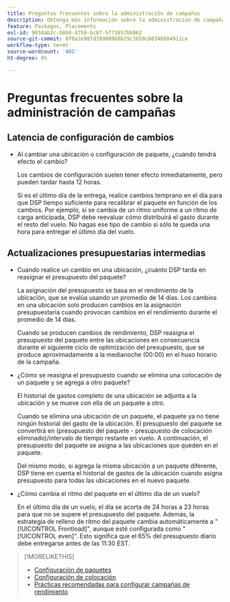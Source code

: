 ```yaml
---
title: Preguntas frecuentes sobre la administración de campañas
description: Obtenga más información sobre la administración de campañas, incluido el periodo de latencia para los cambios y lo que sucede cuando realiza cambios en el presupuesto durante un vuelo.
feature: Packages, Placements
exl-id: 9034ab2c-b8b0-4759-bc87-5f73857bb062
source-git-commit: 0f0a2e907d39900968b29c3b59c8034b604911ce
workflow-type: tm+mt
source-wordcount: '401'
ht-degree: 0%

---
```


# Preguntas frecuentes sobre la administración de campañas

<!-- Most of this information should be moved into the relevant topics (especially editing topics). -->

## Latencia de configuración de cambios

* Al cambiar una ubicación o configuración de paquete, ¿cuándo tendrá efecto el cambio?

   Los cambios de configuración suelen tener efecto inmediatamente, pero pueden tardar hasta 12 horas.

   Si es el último día de la entrega, realice cambios temprano en el día para que DSP tiempo suficiente para recalibrar el paquete en función de los cambios. Por ejemplo, si se cambia de un ritmo uniforme a un ritmo de carga anticipada, DSP debe reevaluar cómo distribuirá el gasto durante el resto del vuelo. No hagas ese tipo de cambio si sólo te queda una hora para entregar el último día del vuelo.

## Actualizaciones presupuestarias intermedias

* Cuando realice un cambio en una ubicación, ¿cuánto DSP tarda en reasignar el presupuesto del paquete?

   La asignación del presupuesto se basa en el rendimiento de la ubicación, que se evalúa usando un promedio de 14 días. Los cambios en una ubicación solo producen cambios en la asignación presupuestaria cuando provocan cambios en el rendimiento durante el promedio de 14 días.

   Cuando se producen cambios de rendimiento, DSP reasigna el presupuesto del paquete entre las ubicaciones en consecuencia durante el siguiente ciclo de optimización del presupuesto, que se produce aproximadamente a la medianoche (00:00) en el huso horario de la campaña.

* ¿Cómo se reasigna el presupuesto cuando se elimina una colocación de un paquete y se agrega a otro paquete?

   El historial de gastos completo de una ubicación se adjunta a la ubicación y se mueve con ella de un paquete a otro.

   Cuando se elimina una ubicación de un paquete, el paquete ya no tiene ningún historial del gasto de la ubicación. El presupuesto del paquete se convertirá en (presupuesto del paquete - presupuesto de colocación eliminado)/intervalo de tiempo restante en vuelo. A continuación, el presupuesto del paquete se asigna a las ubicaciones que queden en el paquete.

   Del mismo modo, si agrega la misma ubicación a un paquete diferente, DSP tiene en cuenta el historial de gastos de la ubicación cuando asigna presupuesto para todas las ubicaciones en el nuevo paquete.

* ¿Cómo cambia el ritmo del paquete en el último día de un vuelo?

   En el último día de un vuelo, el día se acorta de 24 horas a 23 horas para que no se supere el presupuesto del paquete. Además, la estrategia de relleno de ritmo del paquete cambia automáticamente a &quot;[!UICONTROL Frontload]&quot;, aunque esté configurada como &quot;[!UICONTROL even]&quot;. Esto significa que el 65% del presupuesto diario debe entregarse antes de las 11:30 EST.

>[!MORELIKETHIS]
>
>* [Configuración de paquetes](/help/dsp/campaign-management/packages/package-settings.md)
>* [Configuración de colocación](/help/dsp/campaign-management/placements/placement-settings.md)
>* [Prácticas recomendadas para configurar campañas de rendimiento](/help/dsp/optimization/campaign-best-practices-performance.md)

